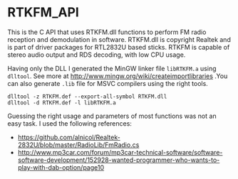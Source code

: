# RTKFM_API

This is the C API that uses RTKFM.dll functions to perform FM radio reception and demodulation in software. RTKFM.dll is copyright Realtek and is part of driver packages for RTL2832U based sticks. RTKFM is capable of stereo audio output and RDS decoding, with low CPU usage.

Having only the DLL I generated the MinGW linker file `libRTKFM.a` using `dlltool`. See more at http://www.mingw.org/wiki/createimportlibraries .You can also generate `.lib` file for MSVC compilers using the right tools.

    dlltool -z RTKFM.def --export-all-symbol RTKFM.dll
    dlltool -d RTKFM.def -l libRTKFM.a

Guessing the right usage and parameters of most functions was not an easy task. I used the following references:

 - https://github.com/alnicol/Realtek-2832U/blob/master/RadioLib/FmRadio.cs
 - http://www.mp3car.com/forum/mp3car-technical-software/software-software-development/152928-wanted-programmer-who-wants-to-play-with-dab-option/page10
    
